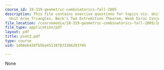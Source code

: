 ```yaml
---
course_id: 18-319-geometric-combinatorics-fall-2005
description: This file contains exercise questions for topics viz. Unit Distances,
  Unit Area Triangles, Beck's Two Extremities Theorem, Weak Dirac Conjecture.
file_location: /coursemedia/18-319-geometric-combinatorics-fall-2005/1d60eb428fb5ba4513878333b6203745_pset2.pdf
file_type: application/pdf
layout: pdf
title: pset2.pdf
type: course
uid: 1d60eb428fb5ba4513878333b6203745

---
```

None